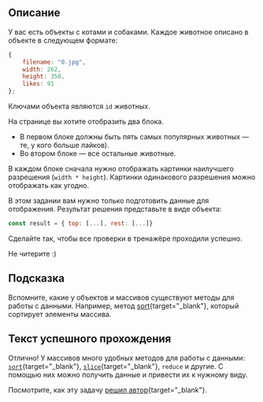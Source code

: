 ## Описание

У вас есть объекты c котами и собаками. Каждое животное описано в объекте в следующем формате:

```jsx
{
	filename: "0.jpg",
	width: 262,
	height: 350,
	likes: 91
};
```

Ключами объекта являются `id` животных. 

На странице вы хотите отобразить два блока. 

- В первом блоке должны быть пять самых популярных животных — те, у кого больше лайков).
- Во втором блоке — все остальные животные.

В каждом блоке сначала нужно отображать картинки наилучшего разрешения (`width * height`). Картинки одинакового разрешения можно отображать как угодно.

В этом задании вам нужно только подготовить данные для отображения. Результат решения представьте в виде объекта:

```jsx
const result = { top: [...], rest: [...]}
```

Сделайте так, чтобы все проверки в тренажёре проходили успешно. 

Не читерите :)

## Подсказка

Вспомните, какие у объектов и массивов существуют методы для работы с данными. Например, метод [sort](https://developer.mozilla.org/en-US/docs/Web/JavaScript/Reference/Global_Objects/Array/sort){target="_blank"}, который сортирует элементы массива.

## Текст успешного прохождения

Отлично! У массивов много удобных методов для работы с данными: [`sort`](https://developer.mozilla.org/en-US/docs/Web/JavaScript/Reference/Global_Objects/Array/sort){target="_blank"}, [`slice`](https://developer.mozilla.org/en-US/docs/Web/JavaScript/Reference/Global_Objects/Array/slice){target="_blank"},  `reduce` и другие. С помощью них можно получить данные и привести их к нужному виду.

Посмотрите, как эту задачу [решил автор](https://playcode.io/1210783){target="_blank"}.